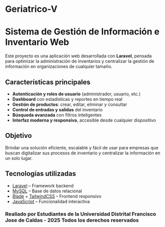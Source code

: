 # Geriatrico-V
#  Sistema de Gestión de Información e Inventario Web

Este proyecto es una aplicación web desarrollada con **Laravel**, pensada para optimizar la administración de inventarios y centralizar la gestión de información en organizaciones de cualquier tamaño.  

##  Características principales
-  **Autenticación y roles de usuario** (administrador, usuario, etc.)  
-  **Dashboard** con estadísticas y reportes en tiempo real  
-  **Gestión de productos**: crear, editar, eliminar y consultar  
-  **Control de entradas y salidas** del inventario  
-  **Búsqueda avanzada** con filtros inteligentes  
-  **Interfaz moderna y responsiva**, accesible desde cualquier dispositivo  

##  Objetivo
Brindar una solución eficiente, escalable y fácil de usar para empresas que buscan digitalizar sus procesos de inventario y centralizar la información en un solo lugar.  

##  Tecnologías utilizadas
- [Laravel](https://laravel.com/) – Framework backend  
- [MySQL](https://www.mysql.com/) – Base de datos relacional  
- [Blade](https://laravel.com/docs/master/blade) + [TailwindCSS](https://tailwindcss.com/) – Frontend responsivo  
- [JavaScript](https://developer.mozilla.org/es/docs/Web/JavaScript) – Funcionalidad interactiva  


### Realiado por Estudiantes de la Universidad Distrital Francisco Jose de Caldas - 2025 Todos los derechos reservados
